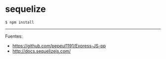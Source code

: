 # sequelize

    $ npm install

---

Fuentes:

+ https://github.com/pepeul1191/Express-JS-pp
+ http://docs.sequelizejs.com/